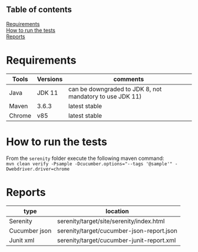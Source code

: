 ## Table of contents
[Requirements](#requirements)  
[How to run the tests](#howToRunTheTests)  
[Reports](#reports)

<a name="requirements"></a>
# Requirements
| Tools  | Versions | comments |
| ---    | ---      | --- |
| Java   | JDK 11   | can be downgraded to JDK 8, not mandatory to use JDK 11) |
| Maven  | 3.6.3    | latest stable |
| Chrome | v85      | latest stable |

<a name="howToRunTheTests"></a>
# How to run the tests
From the `serenity` folder execute the following maven command:  
`mvn clean verify -Psample -Dcucumber.options="--tags '@sample'" -Dwebdriver.driver=chrome`

<a name="reports"></a>
# Reports
| type          | location | 
| ---           | ---      | 
| Serenity      | serenity/target/site/serenity/index.html |
| Cucumber json | serenity/target/cucumber-json-report.json | 
| Junit xml     | serenity/target/cucumber-junit-report.xml | 